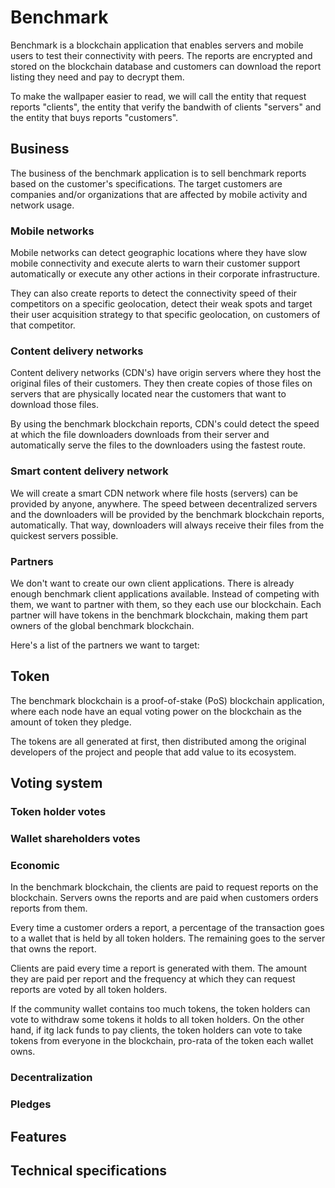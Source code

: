 # Benchmark
Benchmark is a blockchain application that enables servers and mobile users to test their connectivity with peers.  The reports are encrypted and stored on the blockchain database and customers can download the report listing they need and pay to decrypt them.

To make the wallpaper easier to read, we will call the entity that request reports "clients", the entity that verify the bandwith of clients "servers" and the entity that buys reports "customers".

## Business
The business of the benchmark application is to sell benchmark reports based on the customer's specifications.  The target customers are companies and/or organizations that are affected by mobile activity and network usage.

### Mobile networks
Mobile networks can detect geographic locations where they have slow mobile connectivity and execute alerts to warn their customer support automatically or execute any other actions in their corporate infrastructure.

They can also create reports to detect the connectivity speed of their competitors on a specific geolocation, detect their weak spots and target their user acquisition strategy to that specific geolocation, on customers of that competitor.

### Content delivery networks
Content delivery networks (CDN's) have origin servers where they host the original files of their customers.  They then create copies of those files on servers that are physically located near the customers that want to download those files.

By using the benchmark blockchain reports, CDN's could detect the speed at which the file downloaders downloads from their server and automatically serve the files to the downloaders using the fastest route.

### Smart content delivery network
We will create a smart CDN network where file hosts (servers) can be provided by anyone, anywhere.  The speed between decentralized servers and the downloaders will be provided by the benchmark blockchain reports, automatically.  That way, downloaders will always receive their files from the quickest servers possible.

### Partners
We don't want to create our own client applications.  There is already enough benchmark client applications available.  Instead of competing with them, we want to partner with them, so they each use our blockchain.  Each partner will have tokens in the benchmark blockchain, making them part owners of the global benchmark blockchain.

Here's a list of the partners we want to target:


## Token
The benchmark blockchain is a proof-of-stake (PoS) blockchain application, where each node have an equal voting power on the blockchain as the amount of token they pledge.

The tokens are all generated at first, then distributed among the original developers of the project and people that add value to its ecosystem.

## Voting system
### Token holder votes
### Wallet shareholders votes

### Economic
In the benchmark blockchain, the clients are paid to request reports on the blockchain.  Servers owns the reports and are paid when customers orders reports from them.

Every time a customer orders a report, a percentage of the transaction goes to a wallet that is held by all token holders.  The remaining goes to the server that owns the report.

Clients are paid every time a report is generated with them.  The amount they are paid per report and the frequency at which they can request reports are voted by all token holders.

If the community wallet contains too much tokens, the token holders can vote to withdraw some tokens it holds to all token holders.  On the other hand, if itg lack funds to pay clients, the token holders can vote to take tokens from everyone in the blockchain, pro-rata of the token each wallet owns.

### Decentralization
### Pledges

## Features

## Technical specifications

###
